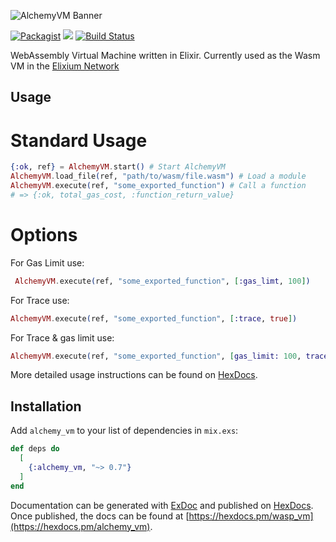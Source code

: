 ![AlchemyVM Banner](https://s3-us-west-2.amazonaws.com/elixium-assets/alchemylogo.jpg)

[![Packagist](https://img.shields.io/badge/license-MIT-blue.svg)]()
[![](https://img.shields.io/hexpm/v/wasp_vm.svg)](https://hex.pm/packages/alchemy_vm)
[![Build Status](https://travis-ci.org/ElixiumNetwork/WaspVM.svg?branch=master)](https://travis-ci.org/ElixiumNetwork/AlchemyVM)

WebAssembly Virtual Machine written in Elixir. Currently used as the Wasm VM in
the [Elixium Network](https://www.elixiumnetwork.org)

## Usage


# Standard Usage
```elixir
{:ok, ref} = AlchemyVM.start() # Start AlchemyVM
AlchemyVM.load_file(ref, "path/to/wasm/file.wasm") # Load a module
AlchemyVM.execute(ref, "some_exported_function") # Call a function
# => {:ok, total_gas_cost, :function_return_value}
```

# Options
For Gas Limit use:
``` elixir
 AlchemyVM.execute(ref, "some_exported_function", [:gas_limt, 100])
 ```

For Trace use:
```elixir
AlchemyVM.execute(ref, "some_exported_function", [:trace, true])
```

For Trace & gas limit use:
```elixir
AlchemyVM.execute(ref, "some_exported_function", [gas_limit: 100, trace: true])
```

More detailed usage instructions can be found on [HexDocs](https://hexdocs.pm/alchemy_vm/0.8.0/AlchemyVM.html#execute/4-usage).

## Installation

Add `alchemy_vm` to your list of dependencies in `mix.exs`:

```elixir
def deps do
  [
    {:alchemy_vm, "~> 0.7"}
  ]
end
```

Documentation can be generated with [ExDoc](https://github.com/elixir-lang/ex_doc)
and published on [HexDocs](https://hexdocs.pm). Once published, the docs can
be found at [https://hexdocs.pm/wasp_vm](https://hexdocs.pm/alchemy_vm).
